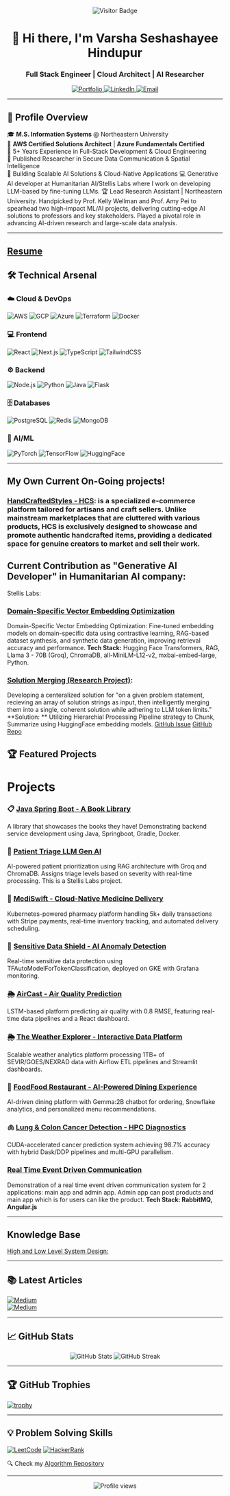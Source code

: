 <p align="center">
  <img src="https://visitor-badge.laobi.icu/badge?page_id=varshahindupur09.varshahindupur09" alt="Visitor Badge"/>
  <h1 align="center">🚀 Hi there, I'm Varsha Seshashayee Hindupur</h1>
  <h3 align="center">Full Stack Engineer | Cloud Architect | AI Researcher</h3>
</p>

<div align="center">
  <a href="https://varshahindupur.com" target="_blank">
    <img src="https://img.shields.io/badge/Portfolio-%23000000.svg?style=for-the-badge&logo=react&logoColor=white" alt="Portfolio"/>
  </a>
  <a href="https://www.linkedin.com/in/varsha-hindupur/" target="_blank">
    <img src="https://img.shields.io/badge/LinkedIn-0077B5?style=for-the-badge&logo=linkedin&logoColor=white" alt="LinkedIn"/>
  </a>
  <a href="mailto:varshashindupur@gmail.com">
    <img src="https://img.shields.io/badge/Email-D14836?style=for-the-badge&logo=gmail&logoColor=white" alt="Email"/>
  </a>
</div>

---

## 📌 Profile Overview

🎓 **M.S. Information Systems** @ Northeastern University  
🏅 **AWS Certified Solutions Architect** | **Azure Fundamentals Certified**  
💼 5+ Years Experience in Full-Stack Development & Cloud Engineering  
🔬 Published Researcher in Secure Data Communication & Spatial Intelligence  
🚀 Building Scalable AI Solutions & Cloud-Native Applications
💻 Generative AI developer at Humanitarian AI/Stellis Labs where I work on developing LLM-based by fine-tuning LLMs.
🏆 Lead Research Assistant | Northeastern University. Handpicked by Prof. Kelly Wellman and Prof. Amy Pei to spearhead two high-impact ML/AI projects, delivering cutting-edge AI solutions to professors and key stakeholders. Played a pivotal role in advancing AI-driven research and large-scale data analysis.

---

## [Resume](https://drive.google.com/file/d/1blMwAY9HWYNGTDUKgOmS_AkQ6USAnxBi/view?usp=sharing)

## 🛠️ Technical Arsenal

### ☁️ Cloud & DevOps
![AWS](https://img.shields.io/badge/AWS-%23FF9900.svg?style=flat&logo=amazon-aws&logoColor=white)
![GCP](https://img.shields.io/badge/Google_Cloud-4285F4?style=flat&logo=google-cloud&logoColor=white)
![Azure](https://img.shields.io/badge/Azure-%230072C6.svg?style=flat&logo=microsoft-azure&logoColor=white)
![Terraform](https://img.shields.io/badge/Terraform-623CE4?style=flat&logo=terraform&logoColor=white)
![Docker](https://img.shields.io/badge/Docker-2496ED?style=flat&logo=docker&logoColor=white)

### 💻 Frontend
![React](https://img.shields.io/badge/React-20232A?style=flat&logo=react&logoColor=61DAFB)
![Next.js](https://img.shields.io/badge/Next.js-000000?style=flat&logo=nextdotjs&logoColor=white)
![TypeScript](https://img.shields.io/badge/TypeScript-007ACC?style=flat&logo=typescript&logoColor=white)
![TailwindCSS](https://img.shields.io/badge/Tailwind_CSS-38B2AC?style=flat&logo=tailwind-css&logoColor=white)

### ⚙️ Backend
![Node.js](https://img.shields.io/badge/Node.js-43853D?style=flat&logo=node.js&logoColor=white)
![Python](https://img.shields.io/badge/Python-3776AB?style=flat&logo=python&logoColor=white)
![Java](https://img.shields.io/badge/Java-ED8B00?style=flat&logo=openjdk&logoColor=white)
![Flask](https://img.shields.io/badge/Flask-000000?style=flat&logo=flask&logoColor=white)

### 🗄️ Databases
![PostgreSQL](https://img.shields.io/badge/PostgreSQL-316192?style=flat&logo=postgresql&logoColor=white)
![Redis](https://img.shields.io/badge/Redis-DC382D?style=flat&logo=redis&logoColor=white)
![MongoDB](https://img.shields.io/badge/MongoDB-4EA94B?style=flat&logo=mongodb&logoColor=white)

### 🤖 AI/ML
![PyTorch](https://img.shields.io/badge/PyTorch-EE4C2C?style=flat&logo=pytorch&logoColor=white)
![TensorFlow](https://img.shields.io/badge/TensorFlow-FF6F00?style=flat&logo=tensorflow&logoColor=white)
![HuggingFace](https://img.shields.io/badge/Hugging%20Face-FFD21E?style=flat&logo=huggingface&logoColor=black)

---

## My Own Current On-Going projects!

### [HandCraftedStyles - HCS](https://github.com/varshahindupur09/HandCraftedStyles): is a specialized e-commerce platform tailored for artisans and craft sellers. Unlike mainstream marketplaces that are cluttered with various products, HCS is exclusively designed to showcase and promote authentic handcrafted items, providing a dedicated space for genuine creators to market and sell their work.

## Current Contribution as "Generative AI Developer" in Humanitarian AI company:

Stellis Labs:

### [Domain-Specific Vector Embedding Optimization](https://github.com/varshahindupur09/composables-support/tree/main/Domain-Specific%20Vector%20Embedding%20Optimization)
Domain-Specific Vector Embedding Optimization: Fine-tuned embedding models on domain-specific data using contrastive learning, RAG-based dataset synthesis, and synthetic data generation, improving retrieval accuracy and performance.
**Tech Stack:** Hugging Face Transformers, RAG, Llama 3 - 70B (Groq), ChromaDB, all-MiniLM-L12-v2, mxbai-embed-large, Python.

### [Solution Merging (Research Project)](https://github.com/stellis-labs/composables-support/tree/main/Solution%20Merging): 
Developing a centeralized solution for "on a given problem statement, recieving an array of solution strings as input, then intelligently merging them into a single, coherent solution while adhering to LLM token limits." 
**Solution: ** Utilizing Hierarchial Processing Pipeline strategy to Chunk, Summarize using HuggingFace embedding models.
[GitHub Issue](https://github.com/stellis-labs/composables-support/issues/17) 
[GitHub Repo](https://github.com/varshahindupur09/composables-support/tree/main/Domain-Specific%20Vector%20Embedding%20Optimization)

## 🏆 Featured Projects

# Projects

### 📋 [Java Spring Boot - A Book Library](https://github.com/varshahindupur09/BookLibrary)
A library that showcases the books they have! Demonstrating backend service development using Java, Springboot, Gradle, Docker. 

### 🏥 [Patient Triage LLM Gen AI](https://github.com/varshahindupur09/Agents/tree/main/Patient-Triage-RAG)  
AI-powered patient prioritization using RAG architecture with Groq and ChromaDB. Assigns triage levels based on severity with real-time processing. This is a Stellis Labs project.

### 💊 [MediSwift - Cloud-Native Medicine Delivery](https://github.com/varshahindupur09/Medicine-delivery-app-kubernetes-deployment)  
Kubernetes-powered pharmacy platform handling 5k+ daily transactions with Stripe payments, real-time inventory tracking, and automated delivery scheduling.

### 🤖 [Sensitive Data Shield - AI Anomaly Detection](https://github.com/varshahindupur09/Sensitive-Data-Shield-AI-Anomaly-Detection-Platform)  
Real-time sensitive data protection using TFAutoModelForTokenClassification, deployed on GKE with Grafana monitoring.

### 🌦️ [AirCast - Air Quality Prediction](https://github.com/varshahindupur09/AirCast-Predicting-Air-Quality-Using-Machine-Learning)  
LSTM-based platform predicting air quality with 0.8 RMSE, featuring real-time data pipelines and a React dashboard.

### 🌦️ [The Weather Explorer - Interactive Data Platform](https://github.com/varshahindupur09/Weather-Explorer-Interactive-Weather-Data-Visualization)  
Scalable weather analytics platform processing 1TB+ of SEVIR/GOES/NEXRAD data with Airflow ETL pipelines and Streamlit dashboards.

### 🍔 [FoodFood Restaurant - AI-Powered Dining Experience](https://github.com/varshahindupur09/AI-Chatbot-Prompt-Engineering-with-NLP)  
AI-driven dining platform with Gemma:2B chatbot for ordering, Snowflake analytics, and personalized menu recommendations.

### 🫁 [Lung & Colon Cancer Detection - HPC Diagnostics](https://github.com/varshahindupur09/Cancer-Detection-with-High-Performance-Computing-HPC)  
CUDA-accelerated cancer prediction system achieving 98.7% accuracy with hybrid Dask/DDP pipelines and multi-GPU parallelism.

### [Real Time Event Driven Communication](https://github.com/varshahindupur09/Real_Time_Event_Driven_Communication?tab=readme-ov-file)
Demonstration of a real time event driven communication system for 2 applications: main app and admin app. Admin app can post products and main app which is for users can like the product. <strong>Tech Stack: RabbitMQ, Angular.js</strong>

---

## Knowledge Base

[High and Low Level System Design:](https://github.com/varshahindupur09/system_design)



---

## 📚 Latest Articles

[![Medium](https://img.shields.io/badge/From_Concept_to_Deployment-000000?style=for-the-badge&logo=medium&logoColor=white)](https://medium.com/@varsha.hindupur/from-concept-to-deployment-leveraging-aws-for-a-large-scale-survey-application-349eed74ec3f)  
[![Medium](https://img.shields.io/badge/Data_Pipelines_Best_Practices-000000?style=for-the-badge&logo=medium&logoColor=white)](https://medium.com/@varsha.hindupur/summarizing-lecture-from-data-ai-world-tour-by-databricks-delta-live-tables-a-to-z-best-practices-479fc704fbd2)

---

## 📈 GitHub Stats

<p align="center">
  <img src="https://github-readme-stats.vercel.app/api?username=varshahindupur09&show_icons=true&theme=radical" alt="GitHub Stats"/>
  <img src="https://github-readme-streak-stats.herokuapp.com/?user=varshahindupur09&theme=radical" alt="GitHub Streak"/>
</p>

---

## 🏆 GitHub Trophies

[![trophy](https://github-profile-trophy.vercel.app/?username=varshahindupur09&theme=onedark)](https://github.com/ryo-ma/github-profile-trophy)

---

## 💡 Problem Solving Skills

[![LeetCode](https://img.shields.io/badge/LeetCode-000000?style=for-the-badge&logo=leetcode&logoColor=#d16c06)](https://leetcode.com/varshahindupur09/)
[![HackerRank](https://img.shields.io/badge/HackerRank-00EA64?style=for-the-badge&logo=hackerrank&logoColor=black)](https://www.hackerrank.com/profile/varshahindupur09)

🔍 Check my [Algorithm Repository](https://github.com/varshahindupur09/Program-Structures-And-Algorithms)

---

<p align="center">
  <img src="https://komarev.com/ghpvc/?username=varshahindupur09&label=Profile+Views&color=blueviolet&style=flat" alt="Profile views"/>
</p>
